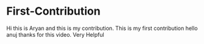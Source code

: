 # First-Contribution
Hi this is Aryan and this is my contribution.
This is my first contribution
hello anuj thanks for this video. Very Helpful

